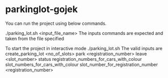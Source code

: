 # parkinglot-gojek

You can run the project using below commands.

./parking_lot.sh <input_file_name>
The inputs commands are expected and taken from the file specified

To start the project in interactive mode
./parking_lot.sh 
The valid inputs are 
create_parking_lot <no_of_slots> 
park <registration_number> <colour>
leave <slot_number> 
status 
registration_numbers_for_cars_with_colour <colour> 
slot_numbers_for_cars_with_colour <colour>
slot_number_for_registration_number <registration_number>
